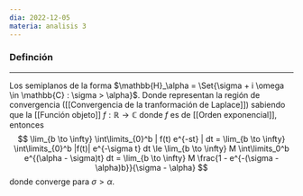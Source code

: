 ```yaml
---
dia: 2022-12-05
materia: analisis 3
---
```

### Definción
---
Los semiplanos de la forma $\mathbb{H}_\alpha = \Set{\sigma + i \omega \in \mathbb{C} : \sigma > \alpha}$. Donde representan la región de convergencia ([[Convergencia de la tranformación de Laplace]]) sabiendo que la [[Función objeto]] $f : \mathbb{R} \to \mathbb{C}$ donde $f$ es de [[Orden exponencial]], entonces $$ \lim_{b \to \infty} \int\limits_{0}^b | f(t) e^{-st} | dt = \lim_{b \to \infty} \int\limits_{0}^b |f(t)| e^{-\sigma t} dt \le \lim_{b \to \infty} M \int\limits_0^b e^{(\alpha - \sigma)t} dt = \lim_{b \to \infty} M \frac{1 - e^{-(\sigma - \alpha)b}}{\sigma - \alpha} $$ donde converge para $\sigma > \alpha$.